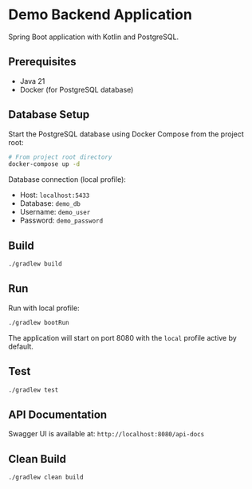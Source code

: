 # Demo Backend Application

Spring Boot application with Kotlin and PostgreSQL.

## Prerequisites

- Java 21
- Docker (for PostgreSQL database)

## Database Setup

Start the PostgreSQL database using Docker Compose from the project root:

```bash
# From project root directory
docker-compose up -d
```

Database connection (local profile):
- Host: `localhost:5433`
- Database: `demo_db`
- Username: `demo_user`
- Password: `demo_password`

## Build

```bash
./gradlew build
```

## Run

Run with local profile:

```bash
./gradlew bootRun
```

The application will start on port 8080 with the `local` profile active by default.

## Test

```bash
./gradlew test
```

## API Documentation

Swagger UI is available at: `http://localhost:8080/api-docs`

## Clean Build

```bash
./gradlew clean build
```